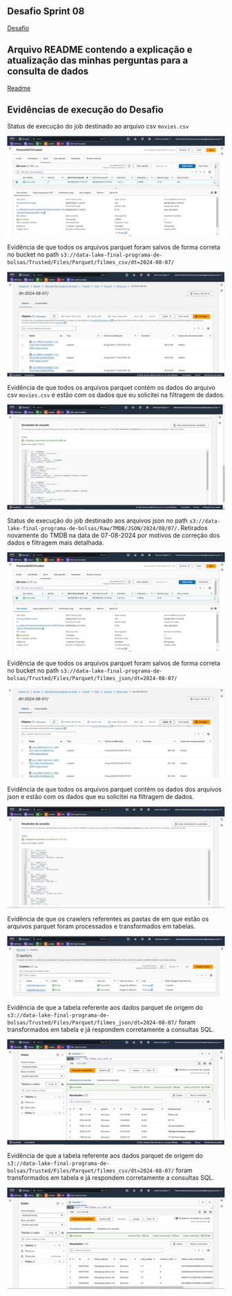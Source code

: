 ## Desafio Sprint 08

[Desafio](Desafio)

## Arquivo README contendo a explicação e atualização das minhas perguntas para a consulta de dados

[Readme](Desafio/README.md)

## Evidências de execução do Desafio

Status de execução do job destinado ao arquivo csv ```movies.csv```

![Evidencias de execução do desafio](Evidencias/Evidencias_Desafio/evidencia_desafio_csv_job_1.jpg)

Evidência de que todos os arquivos parquet foram salvos de forma correta no bucket no path ```s3://data-lake-final-programa-de-bolsas/Trusted/Files/Parquet/filmes_csv/dt=2024-08-07/```

![Evidencias de execução do desafio](Evidencias/Evidencias_Desafio/evidencia_desafio_csv_job_2.jpg)

Evidência de que todos os arquivos parquet contém os dados do arquivo csv ```movies.csv``` e estão com os dados que eu solicitei na filtragem de dados.

![Evidencias de execução do desafio](Evidencias/Evidencias_Desafio/evidencia_desafio_csv_job_3.jpg)

Status de execução do job destinado aos arquivos json no path ```s3://data-lake-final-programa-de-bolsas/Raw/TMDB/JSON/2024/08/07/```. Retirados novamente do TMDB na data de 07-08-2024 por motivos de correção dos dados e filtragem mais detalhada.

![Evidencias de execução do desafio](Evidencias/Evidencias_Desafio/evidencia_desafio_json_job_1.jpg)

Evidência de que todos os arquivos parquet foram salvos de forma correta no bucket no path ```s3://data-lake-final-programa-de-bolsas/Trusted/Files/Parquet/filmes_json/dt=2024-08-07/```

![Evidencias de execução do desafio](Evidencias/Evidencias_Desafio/evidencia_desafio_json_job_2.jpg)

Evidência de que todos os arquivos parquet contém os dados dos arquivos json e estão com os dados que eu solicitei na filtragem de dados.

![Evidencias de execução do desafio](Evidencias/Evidencias_Desafio/evidencia_desafio_json_job_3.jpg)

Evidência de que os crawlers referentes as pastas de em que estão os arquivos parquet foram processados e transformados em tabelas.

![Evidencias de execução do desafio](Evidencias/Evidencias_Desafio/evidencia_desafio_crawler_1.jpg)

Evidência de que a tabela referente aos dados parquet de origem do ```s3://data-lake-final-programa-de-bolsas/Trusted/Files/Parquet/filmes_json/dt=2024-08-07/``` foram transformados em tabela e já respondem corretamente a consultas SQL.

![Evidencias de execução do desafio](Evidencias/Evidencias_Desafio/evidencia_desafio_json_athena.jpg)

Evidência de que a tabela referente aos dados parquet de origem do ```s3://data-lake-final-programa-de-bolsas/Trusted/Files/Parquet/filmes_csv/dt=2024-08-07/``` foram transformados em tabela e já respondem corretamente a consultas SQL.

![Evidencias de execução do desafio](Evidencias/Evidencias_Desafio/evidencia_desafio_csv_athena.jpg)
